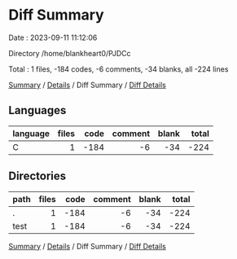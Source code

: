 # Diff Summary

Date : 2023-09-11 11:12:06

Directory /home/blankheart0/PJDCc

Total : 1 files,  -184 codes, -6 comments, -34 blanks, all -224 lines

[Summary](results.md) / [Details](details.md) / Diff Summary / [Diff Details](diff-details.md)

## Languages
| language | files | code | comment | blank | total |
| :--- | ---: | ---: | ---: | ---: | ---: |
| C | 1 | -184 | -6 | -34 | -224 |

## Directories
| path | files | code | comment | blank | total |
| :--- | ---: | ---: | ---: | ---: | ---: |
| . | 1 | -184 | -6 | -34 | -224 |
| test | 1 | -184 | -6 | -34 | -224 |

[Summary](results.md) / [Details](details.md) / Diff Summary / [Diff Details](diff-details.md)